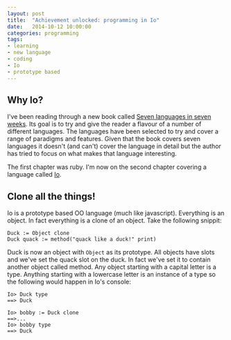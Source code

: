 ```yaml
---
layout: post
title:  "Achievement unlocked: programming in Io"
date:   2014-10-12 10:00:00
categories: programming
tags:
- learning
- new language
- coding
- Io
- prototype based
---
```


## Why Io?
I've been reading through a new book called [Seven languages in seven weeks](book-7-languages).
Its goal is to try and give the reader a flavour of a number of different languages.
The languages have been selected to try and cover a range of paradigms and features.
Given that the book covers seven languages it doesn't (and can't) cover the language in detail
but the author has tried to focus on what makes that language interesting.

The first chapter was ruby. I'm now on the second chapter covering a language called [Io](website-io-language).

## Clone all the things!

Io is a prototype based OO language (much like javascript). Everything is an object.
In fact everything is a clone of an object. Take the following snippit:

``` Io
Duck := Object clone
Duck quack := method("quack like a duck!" print)
```

Duck is now an object with ```Object``` as its prototype. All objects have slots and we've set the quack slot on the duck. In fact we've set it to contain another object called method. Any object starting with a capital letter is a type. Anything starting with a lowercase letter is an instance of a type so the following would happen in Io's console:

``` console
Io> Duck type
==> Duck

Io> bobby := Duck clone
==>...
Io> bobby type
==> Duck

```

[book-7-languages]: http://shop.oreilly.com/product/9781934356593.do
[website-io-language]: http://iolanguage.org/
